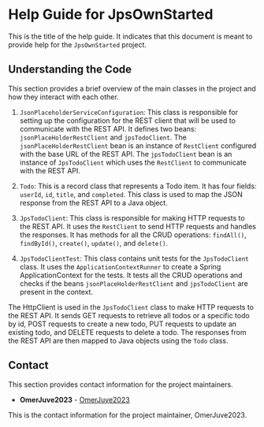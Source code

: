 # Help Guide for JpsOwnStarted

This is the title of the help guide. It indicates that this document is meant to provide help for the `JpsOwnStarted`
project.

## Understanding the Code

This section provides a brief overview of the main classes in the project and how they interact with each other.

1. `JsonPlaceholderServiceConfiguration`: This class is responsible for setting up the configuration for the REST client
   that will be used to communicate with the REST API. It defines two beans: `jsonPlaceHolderRestClient`
   and `jpsTodoClient`. The `jsonPlaceHolderRestClient` bean is an instance of `RestClient` configured with the base URL
   of the REST API. The `jpsTodoClient` bean is an instance of `JpsTodoClient` which uses the `RestClient` to
   communicate with the REST API.

2. `Todo`: This is a record class that represents a Todo item. It has four fields: `userId`, `id`, `title`,
   and `completed`. This class is used to map the JSON response from the REST API to a Java object.

3. `JpsTodoClient`: This class is responsible for making HTTP requests to the REST API. It uses the `RestClient` to send
   HTTP requests and handles the responses. It has methods for all the CRUD
   operations: `findAll()`, `findById()`, `create()`, `update()`, and `delete()`.

4. `JpsTodoClientTest`: This class contains unit tests for the `JpsTodoClient` class. It uses
   the `ApplicationContextRunner` to create a Spring ApplicationContext for the tests. It tests all the CRUD operations
   and checks if the beans `jsonPlaceHolderRestClient` and `jpsTodoClient` are present in the context.

The HttpClient is used in the `JpsTodoClient` class to make HTTP requests to the REST API. It sends GET requests to
retrieve all todos or a specific todo by id, POST requests to create a new todo, PUT requests to update an existing
todo, and DELETE requests to delete a todo. The responses from the REST API are then mapped to Java objects using
the `Todo` class.

## Contact

This section provides contact information for the project maintainers.

- **OmerJuve2023** - [OmerJuve2023](https://github.com/OmerJuve2023)

This is the contact information for the project maintainer, OmerJuve2023.
